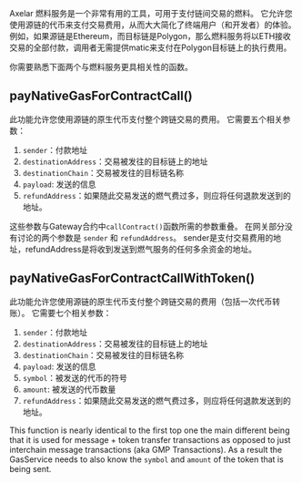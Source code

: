 Axelar 燃料服务是一个非常有用的工具，可用于支付链间交易的燃料。 它允许您使用源链的代币来支付交易费用，从而大大简化了终端用户（和开发者）的体验。 例如，如果源链是Ethereum，而目标链是Polygon，那么燃料服务将以ETH接收交易的全部付款，调用者无需提供matic来支付在Polygon目标链上的执行费用。

你需要熟悉下面两个与燃料服务更具相关性的函数。

## payNativeGasForContractCall()

此功能允许您使用源链的原生代币支付整个跨链交易的费用。 它需要五个相关参数：

1. `sender`：付款地址
2. `destinationAddress`：交易被发往的目标链上的地址
3. `destinationChain`：交易被发往的目标链名称
4. `payload`: 发送的信息
5. `refundAddress`：如果随此交易发送的燃气费过多，则应将任何退款发送到的地址。

这些参数与Gateway合约中`callContract()`函数所需的参数重叠。 在网关部分没有讨论的两个参数是 `sender` 和 `refundAddress`。 sender是支付交易费用的地址，refundAddress是将收到发送到燃气服务的任何多余资金的地址。

## payNativeGasForContractCallWithToken()

此功能允许您使用源链的原生代币支付整个跨链交易的费用（包括一次代币转账）。 它需要七个相关参数：

1. `sender`：付款地址
2. `destinationAddress`：交易被发往的目标链上的地址
3. `destinationChain`：交易被发往的目标链名称
4. `payload`: 发送的信息
5. `symbol`：被发送的代币的符号
6. `amount`: 被发送的代币数量
7. `refundAddress`：如果随此交易发送的燃气费过多，则应将任何退款发送到的地址。

This function is nearly identical to the first top one the main different being that it is used for message + token transfer transactions as opposed to just interchain message transactions (aka GMP Transactions). As a result the GasService needs to also know the `symbol` and `amount` of the token that is being sent.
